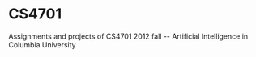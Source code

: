 CS4701
======

Assignments and projects of CS4701 2012 fall -- Artificial Intelligence in Columbia University